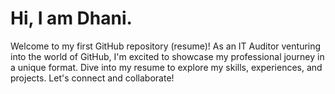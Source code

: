 <H1>Hi, I am Dhani.</H1>
Welcome to my first GitHub repository (resume)! As an IT Auditor venturing into the world of GitHub, I'm excited to showcase my professional journey in a unique format. Dive into my resume to explore my skills, experiences, and projects. Let's connect and collaborate!
